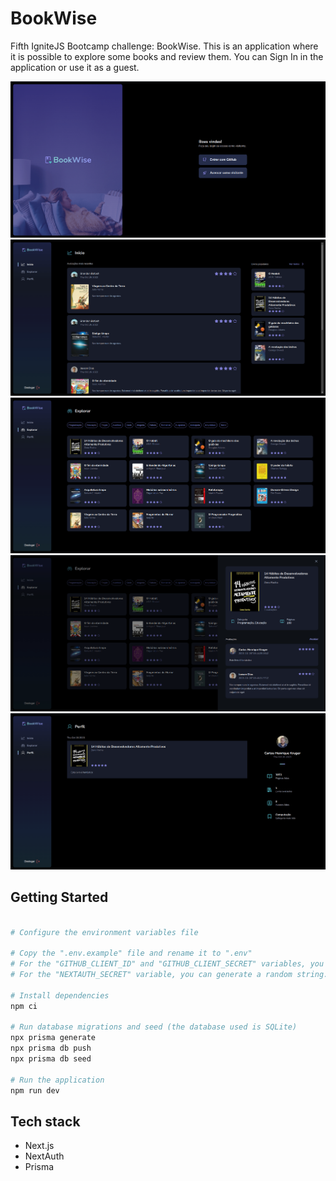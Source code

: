 # BookWise

Fifth IgniteJS Bootcamp challenge: BookWise.
This is an application where it is possible to explore some books and review them.
You can Sign In in the application or use it as a guest.

![Desktop screenshot 1](./.screenshots/login.png)
![Desktop screenshot 2](./.screenshots/home.png)
![Desktop screenshot 3](./.screenshots/explore.png)
![Desktop screenshot 4](./.screenshots/book_details.png)
![Desktop screenshot 5](./.screenshots/profile.png)

## Getting Started

```bash

# Configure the environment variables file

# Copy the ".env.example" file and rename it to ".env"
# For the "GITHUB_CLIENT_ID" and "GITHUB_CLIENT_SECRET" variables, you need to generate it on your GitHub profile settings.
# For the "NEXTAUTH_SECRET" variable, you can generate a random string.

# Install dependencies
npm ci

# Run database migrations and seed (the database used is SQLite)
npx prisma generate
npx prisma db push
npx prisma db seed

# Run the application
npm run dev
```

## Tech stack

- Next.js
- NextAuth
- Prisma
